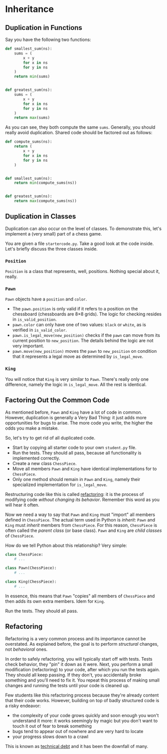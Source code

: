 # Inheritance

## Duplication in Functions

Say you have the following two functions:

```python
def smallest_sum(ns):
    sums = (
        x + y
        for x in ns
        for y in ns
    )
    return min(sums)


def greatest_sum(ns):
    sums = (
        x + y
        for x in ns
        for y in ns
    )
    return max(sums)
```

As you can see, they both compute the same `sums`.
Generally, you should really avoid duplication.
Shared code should be factored out as follows:

```python
def compute_sums(ns):
    return (
        x + y
        for x in ns
        for y in ns
    )


def smallest_sum(ns):
    return min(compute_sums(ns))


def greatest_sum(ns):
    return max(compute_sums(ns))
```

## Duplication in Classes

Duplication can also occur on the level of classes.
To demonstrate this, let's implement a (very small) part of a chess game.

You are given a file `startercode.py`.
Take a good look at the code inside.
Let's briefly discuss the three classes inside.

### `Position`

`Position` is a class that represents, well, positions.
Nothing special about it, really.

### `Pawn`

`Pawn` objects have a `position` and `color`.

* The `pawn.position` is only valid if it refers to a position on the chessboard (chessboards are 8&times;8 grids).
  The logic for checking resides in `is_valid_position`.
* `pawn.color` can only have one of two values: `black` or `white`, as is verified in `is_valid_color`.
* `pawn.is_legal_move(new_position)` checks if the `pawn` can move from its current position to `new_position`.
  The details behind the logic are not very important.
* `pawn.move(new_position)` moves the `pawn` to `new_position` on condition that it represents a legal move as determined by `is_legal_move`.

### `King`

You will notice that `King` is very similar to `Pawn`.
There's really only one difference, namely the logic in `is_legal_move`.
All the rest is identical.

## Factoring Out the Common Code

As mentioned before, `Pawn` and `King` have a lot of code in common.
However, duplication is generally a Very Bad Thing: it just adds more opportunities for bugs to arise.
The more code you write, the higher the odds you make a mistake.

So, let's try to get rid of all duplicated code.

* Start by copying all starter code to your own `student.py` file.
* Run the tests.
  They should all pass, because all functionality is implemented correctly.
* Create a new class `ChessPiece`.
* Move all members `Pawn` and `King` have identical implementations for to `ChessPiece`.
* Only one method should remain in `Pawn` and `King`, namely their specialized implementation for `is_legal_move`.

Restructuring code like this is called [refactoring](https://en.wikipedia.org/wiki/Code_refactoring): it is the process of modifying code _without changing its behavior_.
Remember this word as you will hear it often.

Now we need a way to say that `Pawn` and `King` must "import" all members defined in `ChessPiece`.
The actual term used in Python is _inherit_: `Pawn` and `King` must _inherit_ members from `ChessPiece`.
For this reason, `ChessPiece` is often called the _parent class_ (or base class).
`Pawn` and `King` are _child classes_ of `ChessPiece`.

How do we tell Python about this relationship?
Very simple:

```python
class ChessPiece:
    # ...

class Pawn(ChessPiece):
    # ...

class King(ChessPiece):
    # ...
```

In essence, this means that `Pawn` "copies" all members of `ChessPiece` and then adds its own extra members.
Idem for `King`.

Run the tests.
They should all pass.

## Refactoring

Refactoring is a very common process and its importance cannot be overstated.
As explained before, the goal is to perform _structural_ changes, not _behavioral_ ones.

In order to safely refactoring, you will typically start off with tests.
Tests check behavior, they "pin" it down as it were.
Next, you perform a small modification (refactoring) to your code, after which you run the tests again.
They should all keep passing.
If they don't, you accidentally broke something and you'll need to fix it.
You repeat this process of making small changes and running the tests until your code is cleaned up.

Few students like this refactoring process because they're already content that their code works.
However, building on top of badly structured code is a risky endeavor:

* the complexity of your code grows quickly and soon enough you won't understand it more: it works seemingly by magic but you don't want to touch it out of fear to break something
* bugs tend to appear out of nowhere and are very hard to locate
* your progress slows down to a crawl

This is known as [technical debt](https://en.wikipedia.org/wiki/Technical_debt) and it has been the downfall of many.
